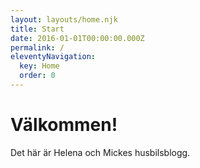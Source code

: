 ```yaml
---
layout: layouts/home.njk
title: Start
date: 2016-01-01T00:00:00.000Z
permalink: /
eleventyNavigation:
  key: Home
  order: 0
---
```

# Välkommen!

Det här är Helena och Mickes husbilsblogg.